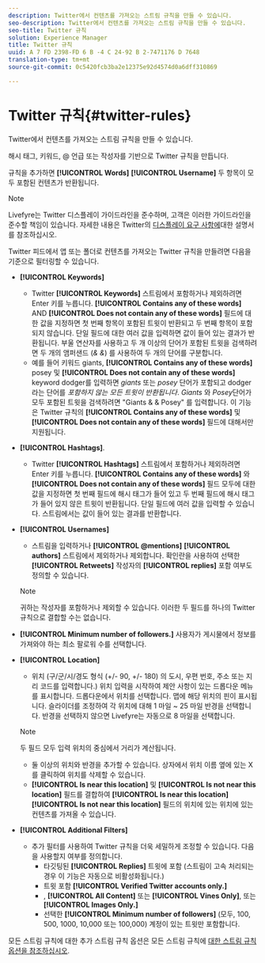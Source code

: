 ```yaml
---
description: Twitter에서 컨텐츠를 가져오는 스트림 규칙을 만들 수 있습니다.
seo-description: Twitter에서 컨텐츠를 가져오는 스트림 규칙을 만들 수 있습니다.
seo-title: Twitter 규칙
solution: Experience Manager
title: Twitter 규칙
uuid: A 7 FD 2398-FD 6 B -4 C 24-92 B 2-7471176 D 7648
translation-type: tm+mt
source-git-commit: 0c5420fcb3ba2e12375e92d4574d0a6dff310869

---
```



# Twitter 규칙{#twitter-rules}

Twitter에서 컨텐츠를 가져오는 스트림 규칙을 만들 수 있습니다.

해시 태그, 키워드, @ 언급 또는 작성자를 기반으로 Twitter 규칙을 만듭니다.

규칙을 추가하면 **[!UICONTROL Words]** **[!UICONTROL Username]** 두 항목이 모두 포함된 컨텐츠가 반환됩니다.

>[!NOTE]
>
>Livefyre는 Twitter 디스플레이 가이드라인을 준수하며, 고객은 이러한 가이드라인을 준수할 책임이 있습니다. 자세한 내용은 Twitter의 [디스플레이 요구 사항에](https://dev.twitter.com/terms/display-requirements)대한 설명서를 참조하십시오.

Twitter 피드에서 앱 또는 폴더로 컨텐츠를 가져오는 Twitter 규칙을 만들려면 다음을 기준으로 필터링할 수 있습니다.

* **[!UICONTROL Keywords]**
   * Twitter **[!UICONTROL Keywords]** 스트림에서 포함하거나 제외하려면 Enter 키를 누릅니다. **[!UICONTROL Contains any of these words]** AND **[!UICONTROL Does not contain any of these words]** 필드에 대한 값을 지정하면 첫 번째 항목이 포함된 트윗이 반환되고 두 번째 항목이 포함되지 않습니다. 단일 필드에 대한 여러 값을 입력하면 값이 들어 있는 결과가 반환됩니다. 부울 연산자를 사용하고 두 개 이상의 단어가 포함된 트윗을 검색하려면 두 개의 앰퍼샌드 (*& &*) 를 사용하여 두 개의 단어를 구분합니다.
   * 예를 들어 키워드 giants, **[!UICONTROL Contains any of these words]** posey 및 **[!UICONTROL Does not contain any of these words]** keyword dodger를 입력하면 *giants* 또는 *posey* 단어가 포함되고 dodger 라는 단어를 *포함하지 않는 모든 트윗이 반환됩니다*.
*Giants* 와 *Posey*단어가 모두 포함된 트윗을 검색하려면 "Giants & & Posey" 를 입력합니다. 이 기능은 Twitter 규칙의 **[!UICONTROL Contains any of these words]** 및 **[!UICONTROL Does not contain any of these words]** 필드에 대해서만 지원됩니다.

* **[!UICONTROL Hashtags]**.
   * Twitter **[!UICONTROL Hashtags]** 스트림에서 포함하거나 제외하려면 Enter 키를 누릅니다. **[!UICONTROL Contains any of these words]** 와 **[!UICONTROL Does not contain any of these words]** 필드 모두에 대한 값을 지정하면 첫 번째 필드에 해시 태그가 들어 있고 두 번째 필드에 해시 태그가 들어 있지 않은 트윗이 반환됩니다. 단일 필드에 여러 값을 입력할 수 있습니다. 스트림에서는 값이 들어 있는 결과를 반환합니다.

* **[!UICONTROL Usernames]**
   * 스트림을 입력하거나 **[!UICONTROL @mentions]** **[!UICONTROL authors]** 스트림에서 제외하거나 제외합니다. 확인란을 사용하여 선택한 **[!UICONTROL Retweets]** 작성자의 **[!UICONTROL replies]** 포함 여부도 정의할 수 있습니다.
   >[!NOTE]
   >
   >귀하는 작성자를 포함하거나 제외할 수 있습니다. 이러한 두 필드를 하나의 Twitter 규칙으로 결합할 수는 없습니다.

* **[!UICONTROL Minimum number of followers.]** 사용자가 게시물에서 정보를 가져와야 하는 최소 팔로워 수를 선택합니다.
* **[!UICONTROL Location]**

   * 위치 (구/군/시/경도 형식 (+/- 90, +/- 180) 의 도시, 우편 번호, 주소 또는 지리 코드를 입력합니다.) 위치 입력을 시작하여 제안 사항이 있는 드롭다운 메뉴를 표시합니다. 드롭다운에서 위치를 선택합니다. 맵에 해당 위치의 핀이 표시됩니다. 슬라이더를 조정하여 각 위치에 대해 1 마일 ~ 25 마일 반경을 선택합니다. 반경을 선택하지 않으면 Livefyre는 자동으로 8 마일을 선택합니다.
   >[!NOTE]
   >
   >두 필드 모두 입력 위치의 중심에서 거리가 계산됩니다.

   * 둘 이상의 위치와 반경을 추가할 수 있습니다. 상자에서 위치 이름 옆에 있는 X를 클릭하여 위치를 삭제할 수 있습니다.
   * **[!UICONTROL Is near this location]** 및 **[!UICONTROL Is not near this location]** 필드를 결합하여 **[!UICONTROL Is near this location]** **[!UICONTROL Is not near this location]** 필드의 위치에 있는 위치에 있는 컨텐츠를 가져올 수 있습니다.


* **[!UICONTROL Additional Filters]**
   * 추가 필터를 사용하여 Twitter 규칙을 더욱 세밀하게 조정할 수 있습니다. 다음을 사용할지 여부를 정의합니다.
      * 타깃팅된 **[!UICONTROL Replies]** 트윗에 포함 (스트림이 고속 처리되는 경우 이 기능은 자동으로 비활성화됩니다.)
      * 트윗 포함 **[!UICONTROL Verified Twitter accounts only.]**
      * , **[!UICONTROL All Content]** 또는 **[!UICONTROL Vines Only]**, 또는 **[!UICONTROL Images Only.]**
      * 선택한 **[!UICONTROL Minimum number of followers]** (모두, 100, 500, 1000, 10,000 또는 100,000) 계정이 있는 트윗만 포함합니다.

모든 스트림 규칙에 대한 추가 스트림 규칙 옵션은 모든 스트림 규칙에 [대한 스트림 규칙 옵션을 참조하십시오](../c-streams/c-stream-rule-options-for-all-stream-rules.md#c_stream_rule_options_for_all_stream_rules).
